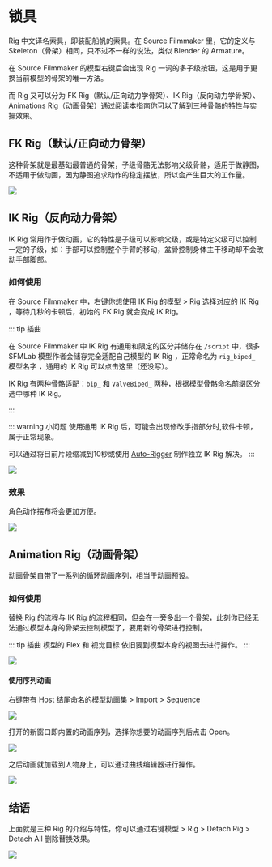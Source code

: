 # 锁具

Rig 中文译名索具，即装配船帆的索具。在 Source Filmmaker 里，它的定义与 Skeleton（骨架）相同，只不过不一样的说法，类似 Blender 的 Armature。

在 Source Filmmaker 的模型右键后会出现 Rig 一词的多子级按钮，这是用于更换当前模型的骨架的唯一方法。

而 Rig 又可以分为 FK Rig（默认/正向动力学骨架）、IK Rig（反向动力学骨架）、Animations Rig（动画骨架）通过阅读本指南你可以了解到三种骨骼的特性与实操效果。

## FK Rig（默认/正向动力骨架）

这种骨架就是最基础最普通的骨架，子级骨骼无法影响父级骨骼，适用于做静图，不适用于做动画，因为静图追求动作的稳定摆放，所以会产生巨大的工作量。

![](https://ae01.alicdn.com/kf/HTB1uUehT3HqK1RjSZFPq6AwapXaj.jpg)

## IK Rig（反向动力骨架）

IK Rig 常用作于做动画，它的特性是子级可以影响父级，或是特定父级可以控制一定的子级，如：手部可以控制整个手臂的移动，盆骨控制身体主干移动却不会改动手部脚部。

### 如何使用

在 Source Filmmaker 中，右键你想使用 IK Rig 的模型 > Rig 选择对应的 IK Rig ，等待几秒的卡顿后，初始的 FK Rig 就会变成 IK Rig。

::: tip 插曲

在 Source Filmmaker 中 IK Rig 有通用和限定的区分并储存在 ```/script``` 中，很多 SFMLab 模型作者会储存完全适配自己模型的 IK Rig ，正常命名为 ```rig_biped_``` 模型名字 ，通用的 IK Rig 可以点击这里（还没写）。

IK Rig 有两种骨骼适配：```bip_``` 和 ```ValveBiped_``` 两种，根据模型骨骼命名前缀区分选中哪种 IK Rig。

:::

::: warning 小问题
使用通用 IK Rig 后，可能会出现修改手指部分时,软件卡顿，属于正常现象。

可以通过将目前片段缩减到10秒或使用 [Auto-Rigger](/guide/sfm/advanced/auto-rigger.md) 制作独立 IK Rig 解决。
:::

![](https://ae01.alicdn.com/kf/HTB1jEihT3HqK1RjSZFPq6AwapXaZ.jpg)

### 效果

角色动作摆布将会更加方便。

![](https://ae01.alicdn.com/kf/HTB1ZgSqT4jaK1RjSZFAq6zdLFXap.jpg)

## Animation Rig（动画骨架）

动画骨架自带了一系列的循环动画序列，相当于动画预设。

### 如何使用

替换 Rig 的流程与 IK Rig 的流程相同，但会在一旁多出一个骨架，此刻你已经无法通过模型本身的骨架去控制模型了，要用新的骨架进行控制。

::: tip 插曲
模型的 Flex 和 视觉目标 依旧要到模型本身的视图去进行操作。
:::

![](https://ae01.alicdn.com/kf/HTB1ksKkTVzqK1RjSZFCq6zbxVXa0.jpg)

#### 使用序列动画

右键带有 Host 结尾命名的模型动画集 > Import > Sequence

![](https://ae01.alicdn.com/kf/HTB1Qx1eT9zqK1RjSZFjq6zlCFXaj.jpg)

打开的新窗口即内置的动画序列，选择你想要的动画序列后点击 Open。

![](https://ae01.alicdn.com/kf/HTB1Ib9jT3HqK1RjSZFEq6AGMXXa9.jpg)

之后动画就加载到人物身上，可以通过曲线编辑器进行操作。

![](https://ae01.alicdn.com/kf/HTB1Gb5jT3HqK1RjSZFEq6AGMXXaJ.jpg)

## 结语
    
上面就是三种 Rig 的介绍与特性，你可以通过右键模型 > Rig > Detach Rig > Detach All 删除替换效果。

![](https://ae01.alicdn.com/kf/HTB1BeidTY2pK1RjSZFsq6yNlXXaz.jpg)